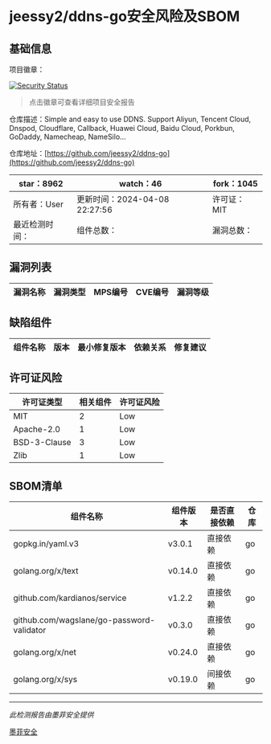 # jeessy2/ddns-go安全风险及SBOM

## 基础信息

项目徽章：

[![Security Status](https://www.murphysec.com/platform3/v31/badge/1777403138189164544.svg)](https://www.murphysec.com/console/report/1753867983636824064/1777403138189164544)

> 点击徽章可查看详细项目安全报告

仓库描述：Simple and easy to use DDNS. Support Aliyun, Tencent Cloud, Dnspod, Cloudflare, Callback, Huawei Cloud, Baidu Cloud, Porkbun, GoDaddy, Namecheap, NameSilo...

仓库地址：[https://github.com/jeessy2/ddns-go](https://github.com/jeessy2/ddns-go)

| star：8962 | watch：46 | fork：1045 |
| ----------- | -------------- | ------------ |
| 所有者：User | 更新时间：2024-04-08 22:27:56 | 许可证：MIT |
| 最近检测时间： | 组件总数： | 漏洞总数： |




## 漏洞列表

| 漏洞名称 | 漏洞类型 | MPS编号 | CVE编号 | 漏洞等级 |
| ------- | ------ | ------- | ------ | ----- |





## 缺陷组件

| 组件名称 | 版本 | 最小修复版本 | 依赖关系 | 修复建议 |
| -------- | ---- | ------------ | -------- | -------- |





## 许可证风险

| 许可证类型 | 相关组件 | 许可证风险 |
| ---------- | -------- | ---------- |
|MIT|2|Low|
|Apache-2.0|1|Low|
|BSD-3-Clause|3|Low|
|Zlib|1|Low|




## SBOM清单

| 组件名称 | 组件版本 | 是否直接依赖 | 仓库 |
| -------- | -------- | ------------ | ---- |
|gopkg.in/yaml.v3|v3.0.1|直接依赖|go|
|golang.org/x/text|v0.14.0|直接依赖|go|
|github.com/kardianos/service|v1.2.2|直接依赖|go|
|github.com/wagslane/go-password-validator|v0.3.0|直接依赖|go|
|golang.org/x/net|v0.24.0|直接依赖|go|
|golang.org/x/sys|v0.19.0|间接依赖|go|


------

*此检测报告由墨菲安全提供*

[墨菲安全](www.murphysec.com)